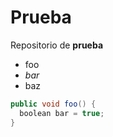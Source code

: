 # Prueba

Repositorio de **prueba**

- foo
- *bar*
- baz


```cs
public void foo() {
  boolean bar = true;
}
```
